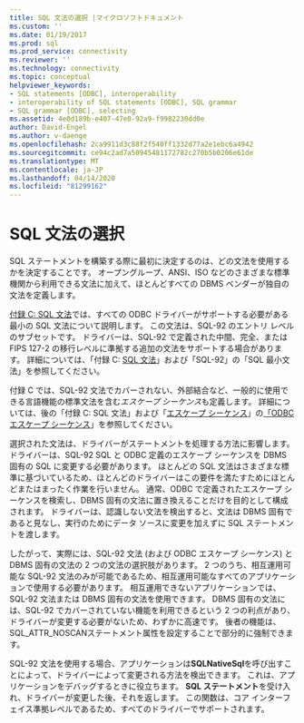 ```yaml
---
title: SQL 文法の選択 |マイクロソフトドキュメント
ms.custom: ''
ms.date: 01/19/2017
ms.prod: sql
ms.prod_service: connectivity
ms.reviewer: ''
ms.technology: connectivity
ms.topic: conceptual
helpviewer_keywords:
- SQL statements [ODBC], interoperability
- interoperability of SQL statements [ODBC], SQL grammar
- SQL grammar [ODBC], selecting
ms.assetid: 4e0d189b-e407-47e0-92a9-f9982230dd0e
author: David-Engel
ms.author: v-daenge
ms.openlocfilehash: 2ca9911d3c88f2f540ff1332d77a2e1ebc6a4942
ms.sourcegitcommit: ce94c2ad7a50945481172782c270b5b0206e61de
ms.translationtype: MT
ms.contentlocale: ja-JP
ms.lasthandoff: 04/14/2020
ms.locfileid: "81299162"
---
```

# <a name="choosing-an-sql-grammar"></a>SQL 文法の選択
SQL ステートメントを構築する際に最初に決定するのは、どの文法を使用するかを決定することです。 オープングループ、ANSI、ISO などのさまざまな標準機関から利用できる文法に加えて、ほとんどすべての DBMS ベンダーが独自の文法を定義します。  
  
 [付録 C: SQL 文法](../../../odbc/reference/appendixes/appendix-c-sql-grammar.md)では、すべての ODBC ドライバーがサポートする必要がある最小の SQL 文法について説明します。 この文法は、SQL-92 のエントリ レベルのサブセットです。 ドライバーは、SQL-92 で定義された中間、完全、または FIPS 127-2 の移行レベルに準拠する追加の文法をサポートする場合があります。 詳細については、「付録 C: [SQL 文法](../../../odbc/reference/appendixes/sql-minimum-grammar.md)」および「SQL-92」の「SQL 最小文法」を参照してください。  
  
 付録 C では、SQL-92 文法でカバーされない、外部結合など、一般的に使用できる言語機能の標準文法を含む*エスケープ シーケンス*も定義します。 詳細については、後の「付録 C: SQL 文法」および「[エスケープ シーケンス](../../../odbc/reference/develop-app/escape-sequences.md)」の[「ODBC エスケープ シーケンス](../../../odbc/reference/appendixes/odbc-escape-sequences.md)」を参照してください。  
  
 選択された文法は、ドライバーがステートメントを処理する方法に影響します。 ドライバーは、SQL-92 SQL と ODBC 定義のエスケープ シーケンスを DBMS 固有の SQL に変更する必要があります。 ほとんどの SQL 文法はさまざまな標準に基づいているため、ほとんどのドライバーはこの要件を満たすためにほとんどまたはまったく作業を行いません。 通常、ODBC で定義されたエスケープ シーケンスを検索し、DBMS 固有の文法に置き換えることだけを目的として構成されます。 ドライバーは、認識しない文法を検出すると、文法は DBMS 固有であると見なし、実行のためにデータ ソースに変更を加えずに SQL ステートメントを渡します。  
  
 したがって、実際には、SQL-92 文法 (および ODBC エスケープ シーケンス) と DBMS 固有の文法の 2 つの文法の選択肢があります。 2 つのうち、相互運用可能な SQL-92 文法のみが可能であるため、相互運用可能なすべてのアプリケーションで使用する必要があります。 相互運用できないアプリケーションでは、SQL-92 文法または DBMS 固有の文法を使用できます。 DBMS 固有の文法には、SQL-92 でカバーされていない機能を利用できるという 2 つの利点があり、ドライバーが変更する必要がないため、わずかに高速です。 後者の機能は、SQL_ATTR_NOSCANステートメント属性を設定することで部分的に強制できます。  
  
 SQL-92 文法を使用する場合、アプリケーションは**SQLNativeSql**を呼び出すことによって、ドライバーによって変更される方法を検出できます。 これは、アプリケーションをデバッグするときに役立ちます。 **SQL ステートメント**を受け入れ、ドライバーが変更した後、それを返します。 この関数は、コア インターフェイス準拠レベルであるため、すべてのドライバーでサポートされます。
